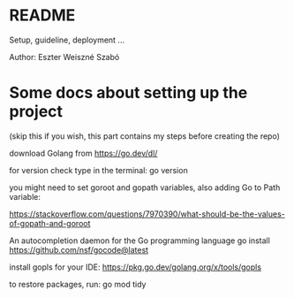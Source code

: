 # README #

Setup, guideline, deployment ...

Author: Eszter Weiszné Szabó

# Some docs about setting up the project #
(skip this if you wish, this part contains my steps before creating the repo)

download Golang from https://go.dev/dl/

for version check type in the terminal: go version

you might need to set goroot and gopath variables, also adding Go to Path variable:

https://stackoverflow.com/questions/7970390/what-should-be-the-values-of-gopath-and-goroot

An autocompletion daemon for the Go programming language
go install https://github.com/nsf/gocode@latest

install gopls for your IDE:
https://pkg.go.dev/golang.org/x/tools/gopls

to restore packages, run:
go mod tidy
